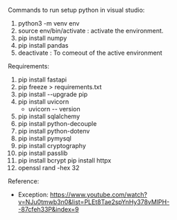Commands to run setup python in visual studio:

1. python3 -m venv env
2. source env/bin/activate : activate the environment.
3. pip install numpy
4. pip install pandas
5. deactivate : To comeout of the active environment


Requirements:

1. pip install fastapi
2. pip freeze > requirements.txt
3. pip install --upgrade pip
4. pip install uvicorn 
   - uvicorn -- version
5. pip install sqlalchemy
6. pip install python-decouple
7. pip install python-dotenv
8. pip install pymysql
9. pip install cryptography
10. pip install passlib
11. pip install bcrypt
pip install httpx
12. openssl rand -hex 32


Reference:
- Exception:  https://www.youtube.com/watch?v=NJu0tmwb3n0&list=PLEt8Tae2spYnHy378vMlPH--87cfeh33P&index=9